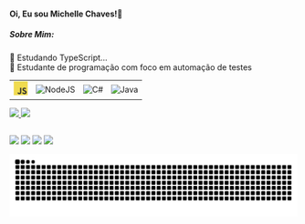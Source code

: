 #### Oi, Eu sou Michelle Chaves!👋

##### Sobre Mim:

🚧 Estudando TypeScript...
<br>
🎯 Estudante de programação com foco em automação de testes
<br>
<table>
  <td>
    <img title="JavaScript" width="25" src="https://raw.githubusercontent.com/devicons/devicon/master/icons/javascript/javascript-original.svg">
  </td>
    <td>
     <img title="NodeJS" width="20" src="https://walde.co/wp-content/uploads/2016/09/nodejs_logo.png">
    </td>
      <td>
        <img title="C#" width="20" src="https://cdn.jsdelivr.net/gh/devicons/devicon/icons/csharp/csharp-original.svg">
      <td>
        <img title="Java" width="20" src="https://cdn.jsdelivr.net/gh/devicons/devicon/icons/java/java-original.svg">
      </td>
  </table>
  
 <div>
  <a href="https://github.com/michellecrodrigues">
  <img height="180em" src="https://github-readme-stats.vercel.app/api?username=michellecrodrigues&show_icons=true&theme=tokyonight&include_all_commits=true&count_private=true"/>
  <img height="100em" src="https://media.discordapp.net/attachments/882798420903989271/889307617283952690/Webp.net-gifmaker.gif?width=406&height=406"/>
 </div>

  ##

  <a href="https://instagram.com/michellec_rodrigues" target="_blank"><img src="https://img.shields.io/badge/-Instagram-%23E4405F?style=for-the-badge&logo=instagram&logoColor=white" target="_blank"></a>
 	<a href="https://discord.gg/mi_passos#0723" target="_blank"><img src="https://img.shields.io/badge/Discord-7289DA?style=for-the-badge&logo=discord&logoColor=white" target="_blank"></a> 
  <a href = "mailto:michellechavesrodrigues1986@gmail.com"><img src="https://img.shields.io/badge/-Gmail-%23333?style=for-the-badge&logo=gmail&logoColor=white" target="_blank"></a>
  <a href="https://www.linkedin.com/in/michelle-rodrigues-passos-17070131" target="_blank"><img src="https://img.shields.io/badge/-LinkedIn-%230077B5?style=for-the-badge&logo=linkedin&logoColor=white" target="_blank"></a> 

  ![Snake animation](https://github.com/michellecrodrigues/michellecrodrigues/blob/output/github-contribution-grid-snake.svg)
	
